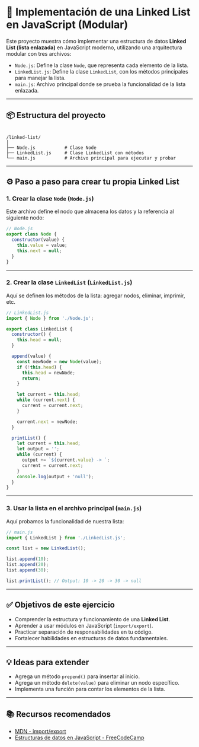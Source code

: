 # 🧩 Implementación de una Linked List en JavaScript (Modular)

Este proyecto muestra cómo implementar una estructura de datos **Linked List (lista enlazada)** en JavaScript moderno, utilizando una arquitectura modular con tres archivos:  

- `Node.js`: Define la clase `Node`, que representa cada elemento de la lista.  
- `LinkedList.js`: Define la clase `LinkedList`, con los métodos principales para manejar la lista.  
- `main.js`: Archivo principal donde se prueba la funcionalidad de la lista enlazada.

---

## 📦 Estructura del proyecto

```

/linked-list/
│
├── Node.js           # Clase Node
├── LinkedList.js     # Clase LinkedList con métodos
└── main.js           # Archivo principal para ejecutar y probar

````

---

## ⚙️ Paso a paso para crear tu propia Linked List

### 1. Crear la clase `Node` (`Node.js`)

Este archivo define el nodo que almacena los datos y la referencia al siguiente nodo:

```js
// Node.js
export class Node {
  constructor(value) {
    this.value = value;
    this.next = null;
  }
}
````

---

### 2. Crear la clase `LinkedList` (`LinkedList.js`)

Aquí se definen los métodos de la lista: agregar nodos, eliminar, imprimir, etc.

```js
// LinkedList.js
import { Node } from './Node.js';

export class LinkedList {
  constructor() {
    this.head = null;
  }

  append(value) {
    const newNode = new Node(value);
    if (!this.head) {
      this.head = newNode;
      return;
    }

    let current = this.head;
    while (current.next) {
      current = current.next;
    }

    current.next = newNode;
  }

  printList() {
    let current = this.head;
    let output = '';
    while (current) {
      output += `${current.value} -> `;
      current = current.next;
    }
    console.log(output + 'null');
  }
}
```

---

### 3. Usar la lista en el archivo principal (`main.js`)

Aquí probamos la funcionalidad de nuestra lista:

```js
// main.js
import { LinkedList } from './LinkedList.js';

const list = new LinkedList();

list.append(10);
list.append(20);
list.append(30);

list.printList(); // Output: 10 -> 20 -> 30 -> null
```

---

## ✅ Objetivos de este ejercicio

* Comprender la estructura y funcionamiento de una **Linked List**.
* Aprender a usar módulos en JavaScript (`import/export`).
* Practicar separación de responsabilidades en tu código.
* Fortalecer habilidades en estructuras de datos fundamentales.

---

## 💡 Ideas para extender

* Agrega un método `prepend()` para insertar al inicio.
* Agrega un método `delete(value)` para eliminar un nodo específico.
* Implementa una función para contar los elementos de la lista.

---

## 📚 Recursos recomendados

* [MDN - import/export](https://developer.mozilla.org/es/docs/Web/JavaScript/Reference/Statements/import)
* [Estructuras de datos en JavaScript - FreeCodeCamp](https://www.freecodecamp.org/learn/)


